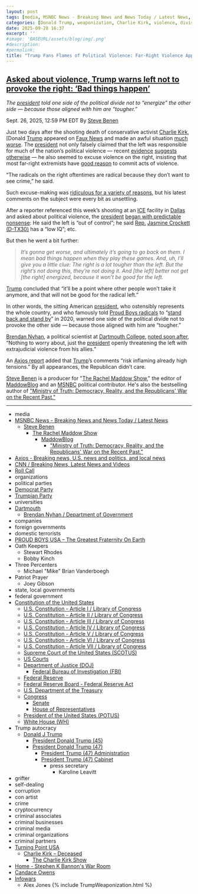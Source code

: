 ```yaml
---
layout: post
tags: [media, MSNBC News - Breaking News and News Today / Latest News, Steve Benen, The Rachel Maddow Show, MaddowBlog, “Ministry of Truth –  Democracy Reality and the Republicans’ War on the Recent Past.”, Axios - Breaking news U.S. news and politics and local news, CNN / Breaking News Latest News and Videos, Roll Call, organizations, political parties, Democrat Party, Trumpian Party, universities, Dartmouth, Brendan Nyhan / Department of Government, companies, foreign governments, domestic terrorists, PROUD BOYS USA – The Greatest Fraternity On Earth, Oath Keepers, Stewart Rhodes, Bobby Kinch, Three Percenters, Michael “Mike” Brian Vanderboegh, Patriot Prayer, Joey Gibson, state local governments, federal government, Constitution of the United States, U.S. Constitution - Article I / Library of Congress, U.S. Constitution - Article II / Library of Congress, U.S. Constitution - Article III / Library of Congress, U.S. Constitution - Article IV / Library of Congress, U.S. Constitution - Article V / Library of Congress, U.S. Constitution - Article VI / Library of Congress, U.S. Constitution - Article VII / Library of Congress, Supreme Court of the United States (SCOTUS), US Courts, Department of Justice (DOJ), Federal Bureau of Investigation (FBI), Federal Reserve, Federal Reserve Board - Federal Reserve Act, U.S. Department of the Treasury, Congress, Senate, House of Representatives, President of the United States (POTUS), White House (WH), Trump autocracy, Donald J Trump, President Donald Trump (45), President Donald Trump (47), President Trump (47) Administration, President Trump (47) Cabinet, press secretary, Karoline Leavitt, grifter, self-dealing, corruption, con artist, crime, cryptocurrency, criminal associates, criminal businesses, criminal media, criminal organizations, criminal partners, Turning Point USA, Charlie Kirk – Deceased, The Charlie Kirk Show, Home - Stephen K Bannon’s War Room, Candace Owens, Infowars, Alex Jones]
categories: [Donald Trump, weaponization, Charlie Kirk, violence, division, political divide]
date: 2025-09-28 16:37
excerpt: ''
#image: 'BASEURL/assets/blog/img/.png'
#description:
#permalink:
title: "Trump Fans Flames of Political Violence: Far-Right Violence Approved. Far-Left Violence Condemned"
---
```


## [Asked about violence, Trump warns left not to provoke the right: ‘Bad things happen’](https://www.msnbc.com/rachel-maddow-show/maddowblog/asked-violence-trump-warns-left-not-provoke-right-bad-things-happen-rcna233932)

*The [president](https://www.whitehouse.gov/) told one side of the political divide not to “energize” the other side — because those aligned with him are “tougher.”*

Sept. 26, 2025, 12:59 PM EDT
By [Steve Benen](https://www.msnbc.com/author/steve-benen-ncpn433601)

Just two days after the shooting death of conservative activist [Charlie Kirk](https://www.charliekirk.com/), [Donald [Trump](https://www.donaldjtrump.com/) appeared on [Faux News](https://www.foxnews.com/) and made an awful situation [much worse](https://www.msnbc.com/rachel-maddow-show/maddowblog/trump-finds-new-unsettling-way-excuse-radicals-right-rcna230856). The [president](https://www.whitehouse.gov/) not only falsely claimed that the left was responsible for much of the nation’s political violence — recent [evidence](https://www.msnbc.com/rachel-maddow-show/maddowblog/jd-vances-statistical-fact-political-violence-neither-statistical-fact-rcna231630) [suggests](https://www.cnn.com/2025/09/20/politics/political-violence-data-analysis) [otherwise](https://www.pbump.net/o/elon-musk-should-buy-a-introductory-data-course/) — he also seemed to excuse violence on the right, insisting that most far-right extremists have [good reason](https://www.msnbc.com/rachel-maddow-show/maddowblog/trump-finds-new-unsettling-way-excuse-radicals-right-rcna230856) to commit acts of violence.

“The radicals on the right oftentimes are radical because they don’t want to see crime,” he said.

Such excuse-making was [ridiculous for a variety of reasons](https://www.msnbc.com/rachel-maddow-show/maddowblog/trump-finds-new-unsettling-way-excuse-radicals-right-rcna230856), but his latest comments on the subject were every bit as unsettling.

After a reporter referenced this week’s shooting at an [ICE](https://www.ice.gov/) facility in [Dallas]() and asked about political violence, the [president](https://www.whitehouse.gov/) [began with predictable nonsense](https://rollcall.com/factbase/trump/transcript/donald-trump-remarks-bilat-recep-tayyip-erdogan-turkey-september-25-2025/): He said the left is “out of control”; he said [Rep.](https;//www.house.gov/) [Jasmine Crockett (D-TX30)](https://crockett.house.gov/) has a “low IQ”; etc.

But then he went a bit further:

> *It’s gonna get worse, and ultimately it’s going to go back on them. I mean bad things happen when they play these games. And, uh, I’ll give you a little clue: The right is a lot tougher than the left. But the right’s not doing this, they’re not doing it. And [the left] better not get [the right] energized, because it won’t be good for the left.*

[Trump](https://www.donaldjtrump.com/) concluded that “it’ll be a point where other people won’t take it anymore, and that will not be good for the radical left.”

In other words, the sitting American [president](https://www.whitehouse.gov/), who ostensibly represents the whole country, and who famously told [Proud Boys radicals](https://www.proudboysusa.com/) to “[stand back and stand by](https://www.msnbc.com/rachel-maddow-show/debate-trump-sends-dangerous-signal-right-wing-extremists-n1241552)” in 2020, warned one side of the political divide not to provoke the other side — because those aligned with him are “tougher.”

[Brendan Nyhan](https://faculty-directory.dartmouth.edu/brendan-nyhan), a political scientist at [Dartmouth College](https://home.dartmouth.edu/dartmouth), [noted soon after](https://bsky.app/profile/brendannyhan.bsky.social/post/3lzokrt3wus26), “Nothing to worry about, just the [president](https://www.whitehouse.gov/) openly threatening the left with extrajudicial violence from his allies.”

An [Axios report](https://www.axios.com/2025/09/25/trump-warns-democrats-dallas-ice-shooting) added that [Trump](https://www.donaldjtrump.com/)’s comments “risk inflaming already high tensions.” By all appearances, the Republican didn’t care.

[Steve Benen](https://www.msnbc.com/author/steve-benen-ncpn433601) is a producer for "[The Rachel Maddow Show](https://www.msnbc.com/rachel-maddow-show)," the editor of [MaddowBlog](https://www.msnbc.com/rachel-maddow-show) and an [MSNBC](https://www.msnbc.com/) political contributor. He's also the bestselling author of ["Ministry of Truth: Democracy, Reality, and the Republicans' War on the Recent Past."](https://www.harpercollins.com/products/ministry-of-truth-steve-benen)

----
- media
- [MSNBC News - Breaking News and News Today / Latest News](https://www.msnbc.com/)
    - [Steve Benen](https://www.msnbc.com/author/steve-benen-ncpn433601)
        - [The Rachel Maddow Show](https://www.msnbc.com/rachel-maddow-show)
            - [MaddowBlog](https://www.msnbc.com/rachel-maddow-show)
                - ["Ministry of Truth: Democracy, Reality, and the Republicans' War on the Recent Past."](https://www.harpercollins.com/products/ministry-of-truth-steve-benen)
- [Axios - Breaking news, U.S. news and politics, and local news](https://www.axios.com/)
- [CNN / Breaking News, Latest News and Videos](https://www.cnn.com/)
- [Roll Call](https://rollcall.com/)
- organizations
- political parties
- [Democrat Party](https://www.democrats.org/)
- [Trumpian Party](https://www.gop.com/)
- universities
- [Dartmouth](https://home.dartmouth.edu/dartmouth)
    - [Brendan Nyhan / Department of Government](https://faculty-directory.dartmouth.edu/brendan-nyhan)
- companies
- foreign governments
- domestic terrorists
- [PROUD BOYS USA – The Greatest Fraternity On Earth](https://www.proudboysusa.com/)
- Oath Keepers
    - Stewart Rhodes
    - Bobby Kinch
- Three Percenters
    - Michael "Mike" Brian Vanderboegh
- Patriot Prayer
    - Joey Gibson
- state, local governments
- federal government
- [Constitution of the United States](https://constitution.congress.gov/constitution/)
    - [U.S. Constitution - Article I / Library of Congress](https://constitution.congress.gov/constitution/article-1/)
    - [U.S. Constitution - Article II / Library of Congress](https://constitution.congress.gov/constitution/article-2/)
    - [U.S. Constitution - Article III / Library of Congress](https://constitution.congress.gov/constitution/article-3/)
    - [U.S. Constitution - Article IV / Library of Congress](https://constitution.congress.gov/constitution/article-4/)
    - [U.S. Constitution - Article V / Library of Congress](https://constitution.congress.gov/constitution/article-5/)
    - [U.S. Constitution - Article VI / Library of Congress](https://constitution.congress.gov/constitution/article-6/)
    - [U.S. Constitution - Article VII / Library of Congress](https://constitution.congress.gov/constitution/article-7/)
    - [Supreme Court of the United States (SCOTUS)](https://www.supremecourt.gov/)
    - [US Courts](https://www.uscourts.gov/)
    - [Department of Justice (DOJ)](https://www.justice.gov/)
        - [Federal Bureau of Investigation (FBI)](https://www.fbi.gov/)
    - [Federal Reserve](https;//www.federalreserve.gov/)
    - [Federal Reserve Board - Federal Reserve Act](https://www.federalreserve.gov/aboutthefed/fract.htm)
    - [U.S. Department of the Treasury](https://home.treasury.gov/)
    - [Congress](https://www.congress.gov/)
        - [Senate](https://www.senate.gov/)
        - [House of Representatives](https://www.house.gov/)
     - [President of the United States (POTUS)](https://www.whitehouse.gov/)
    - [White House (WH)](https://www.whitehouse.gov/)
- Trump autocracy
    - [Donald J Trump](https://www.donaldjtrump.com/)
        - [President Donald Trump (45)](https://trumpwhitehouse.archives.gov/)
        - [President Donald Trump (47)](https://www.whitehouse.gov/administration/donald-j-trump/)
            - [President Trump (47) Administration](https://www.whitehouse.gov/administration/)
            - [President Trump (47) Cabinet](https://www.whitehouse.gov/administration/the-cabinet/)
                - press secretary
                    - Karoline Leavitt
- grifter
- self-dealing
- corruption
- con artist
- crime
- cryptocurrency
- criminal associates
- criminal businesses
- criminal media
- criminal organizations
- criminal partners
- [Turning Point USA](https://www.tpusa.com/)
    - [Charlie Kirk – Deceased](https://www.charliekirk.com/)
        - [The Charlie Kirk Show](https://thecharliekirkshow.com/)
- [Home - Stephen K Bannon's War Room](https://warroom.org/)
- [Candace Owens](https://www.candaceowens.com/)
- [Infowars](https://www.infowars.com/)
    - Alex Jones
{% include TrumpWeaponization.html %}
